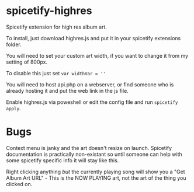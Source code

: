 # spicetify-highres
Spicetify extension for high res album art.

To install, just download highres.js and put it in your spicetify extensions folder. 

You will need to set your custom art width, if you want to change it from my setting of 800px. 

To disable this just set `var widthVar = ''`

You will need to host api.php on a webserver, or find someone who is already hosting it and put the web link in the js file.

Enable highres.js via poweshell or edit the config file and run `spicetify apply`.


# Bugs

Context menu is janky and the art doesn't resize on launch. Spicetify documentation is practically non-existant so until someone can help with some spicetify specific info it will stay like this. 

Right clicking anything *but* the currently playing song will show you a "Get Album Art URL" - This is the NOW PLAYING art, not the art of the thing you clicked on.

